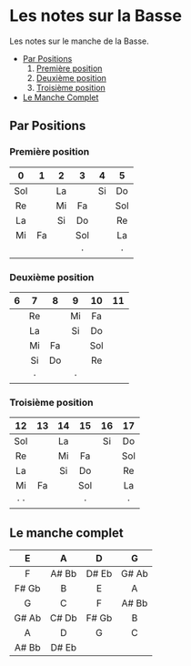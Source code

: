 # Les notes sur la Basse
Les notes sur le manche de la Basse.
- [Par Positions](#pos)
    1. [Première position](#1er)
    2. [Deuxième position](#2nd)
    3. [Troisième position](#3rd)
- [Le Manche Complet](#cmp)

## Par Positions <a name="pos"></a>
### Première position <a name="1er"></a>
| $0$     | $1$     | $2$     | $3$     | $4$     | $5$     |
|:-------:|:-------:|:-------:|:-------:|:-------:|:-------:|
| Sol     |         | La      |         | Si      | Do      |
| Re      |         | Mi      | Fa      |         | Sol     | 
| La      |         | Si      | Do      |         | Re      | 
| Mi      | Fa      |         | Sol     |         | La      | 
|         |         |         | $\cdot$ |         | $\cdot$ | 

### Deuxième position <a name="2nd"></a>
| $6$     | $7$     | $8$     | $9$     | $10$    | $11$    |
|:-------:|:-------:|:-------:|:-------:|:-------:|:-------:|
|         | Re      |         | Mi      | Fa      |         |
|         | La      |         | Si      | Do      |         |
|         | Mi      | Fa      |         | Sol     |         |
|         | Si      | Do      |         | Re      |         |
|         | $\cdot$ |         | $\cdot$ |         |         |

### Troisième position <a name="3rd"></a>
| $12$          | $13$    | $14$    | $15$    | $16$    | $17$    |
|:-------------:|:-------:|:-------:|:-------:|:-------:|:-------:|
| Sol           |         | La      |         | Si      | Do      |
| Re            |         | Mi      | Fa      |         | Sol     | 
| La            |         | Si      | Do      |         | Re      | 
| Mi            | Fa      |         | Sol     |         | La      | 
|$\cdot$ $\cdot$|         |         | $\cdot$ |         | $\cdot$ | 

## Le manche complet <a name="cmp"></a>
| E      | A      | D      | G      |
|:------:|:------:|:------:|:------:|
| F      | A\# Bb | D\# Eb | G\# Ab |
| F\# Gb | B      | E      | A      |
| G      | C      | F      | A\# Bb |
| G\# Ab | C\# Db | F\# Gb | B      |
| A      | D      | G      | C      |
| A\# Bb | D\# Eb | 